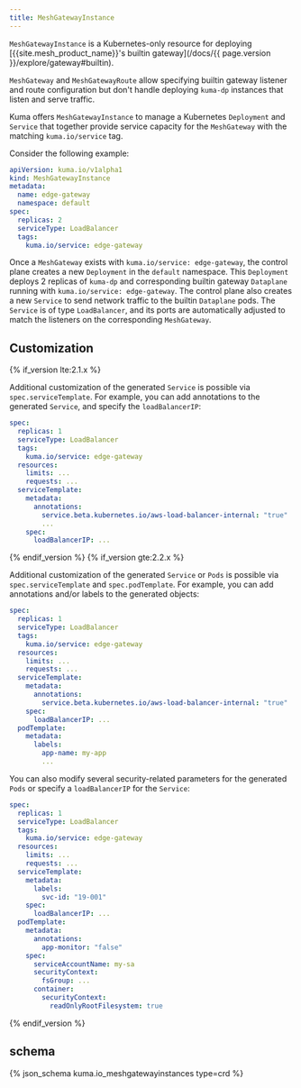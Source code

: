 ```yaml
---
title: MeshGatewayInstance
---
```


`MeshGatewayInstance` is a Kubernetes-only resource for deploying [{{site.mesh_product_name}}'s builtin gateway](/docs/{{ page.version }}/explore/gateway#builtin).

`MeshGateway` and `MeshGatewayRoute` allow specifying builtin gateway
listener and route configuration but don't handle deploying `kuma-dp`
instances that listen and serve traffic.

Kuma offers `MeshGatewayInstance` to manage a Kubernetes `Deployment` and `Service`
that together provide service capacity for the `MeshGateway` with the matching `kuma.io/service` tag.

Consider the following example:

```yaml
apiVersion: kuma.io/v1alpha1
kind: MeshGatewayInstance
metadata:
  name: edge-gateway
  namespace: default
spec:
  replicas: 2
  serviceType: LoadBalancer
  tags:
    kuma.io/service: edge-gateway
```

Once a `MeshGateway` exists with `kuma.io/service: edge-gateway`, the control plane creates a new `Deployment` in the `default` namespace.
This `Deployment` deploys 2 replicas of `kuma-dp` and corresponding builtin gateway `Dataplane` running with `kuma.io/service: edge-gateway`.
The control plane also creates a new `Service` to send network traffic to the builtin `Dataplane` pods.
The `Service` is of type `LoadBalancer`, and its ports are automatically adjusted to match the listeners on the corresponding `MeshGateway`.

## Customization

{% if_version lte:2.1.x %}

Additional customization of the generated `Service` is possible via `spec.serviceTemplate`. For example, you can add annotations to the generated `Service`, and specify the `loadBalancerIP`:

```yaml
spec:
  replicas: 1
  serviceType: LoadBalancer
  tags:
    kuma.io/service: edge-gateway
  resources:
    limits: ...
    requests: ...
  serviceTemplate:
    metadata:
      annotations:
        service.beta.kubernetes.io/aws-load-balancer-internal: "true"
        ...
    spec:
      loadBalancerIP: ...
```

{% endif_version %}
{% if_version gte:2.2.x %}

Additional customization of the generated `Service` or `Pods` is possible via `spec.serviceTemplate` and `spec.podTemplate`.
For example, you can add annotations and/or labels to the generated objects:

```yaml
spec:
  replicas: 1
  serviceType: LoadBalancer
  tags:
    kuma.io/service: edge-gateway
  resources:
    limits: ...
    requests: ...
  serviceTemplate:
    metadata:
      annotations:
        service.beta.kubernetes.io/aws-load-balancer-internal: "true"
    spec:
      loadBalancerIP: ...
  podTemplate:
    metadata:
      labels:
        app-name: my-app
        ...
```

You can also modify several security-related parameters for the generated `Pods` or specify a `loadBalancerIP` for the `Service`:

```yaml
spec:
  replicas: 1
  serviceType: LoadBalancer
  tags:
    kuma.io/service: edge-gateway
  resources:
    limits: ...
    requests: ...
  serviceTemplate:
    metadata:
      labels:
        svc-id: "19-001"
    spec:
      loadBalancerIP: ...
  podTemplate:
    metadata:
      annotations:
        app-monitor: "false"
    spec:
      serviceAccountName: my-sa
      securityContext:
        fsGroup: ...
      container:
        securityContext:
          readOnlyRootFilesystem: true
```

{% endif_version %}

## schema

{% json_schema kuma.io_meshgatewayinstances type=crd %}
